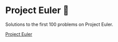 # Project Euler 🔢

Solutions to the first 100 problems on Project Euler. 

<a href = "https://projecteuler.net"> Project Euler</a>
